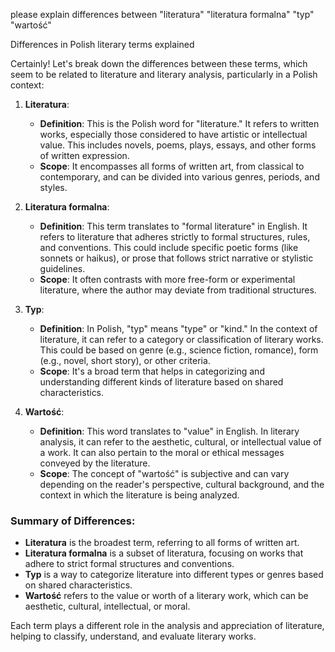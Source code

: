 please explain differences between "literatura" "literatura formalna" "typ" "wartość"

Differences in Polish literary terms explained

Certainly! Let's break down the differences between these terms, which seem to be related to literature and literary analysis, particularly in a Polish context:

1. **Literatura**:
   - **Definition**: This is the Polish word for "literature." It refers to written works, especially those considered to have artistic or intellectual value. This includes novels, poems, plays, essays, and other forms of written expression.
   - **Scope**: It encompasses all forms of written art, from classical to contemporary, and can be divided into various genres, periods, and styles.

2. **Literatura formalna**:
   - **Definition**: This term translates to "formal literature" in English. It refers to literature that adheres strictly to formal structures, rules, and conventions. This could include specific poetic forms (like sonnets or haikus), or prose that follows strict narrative or stylistic guidelines.
   - **Scope**: It often contrasts with more free-form or experimental literature, where the author may deviate from traditional structures.

3. **Typ**:
   - **Definition**: In Polish, "typ" means "type" or "kind." In the context of literature, it can refer to a category or classification of literary works. This could be based on genre (e.g., science fiction, romance), form (e.g., novel, short story), or other criteria.
   - **Scope**: It's a broad term that helps in categorizing and understanding different kinds of literature based on shared characteristics.

4. **Wartość**:
   - **Definition**: This word translates to "value" in English. In literary analysis, it can refer to the aesthetic, cultural, or intellectual value of a work. It can also pertain to the moral or ethical messages conveyed by the literature.
   - **Scope**: The concept of "wartość" is subjective and can vary depending on the reader's perspective, cultural background, and the context in which the literature is being analyzed.

### Summary of Differences:
- **Literatura** is the broadest term, referring to all forms of written art.
- **Literatura formalna** is a subset of literatura, focusing on works that adhere to strict formal structures and conventions.
- **Typ** is a way to categorize literature into different types or genres based on shared characteristics.
- **Wartość** refers to the value or worth of a literary work, which can be aesthetic, cultural, intellectual, or moral.

Each term plays a different role in the analysis and appreciation of literature, helping to classify, understand, and evaluate literary works.
